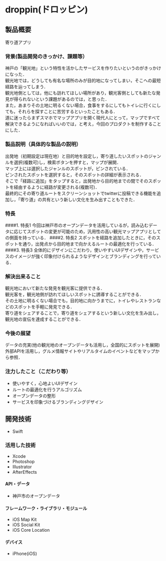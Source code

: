 # droppin(ドロッピン)

## 製品概要
寄り道アプリ
### 背景(製品開発のきっかけ、課題等）
神戸の「観光地」という特性を活かしたサービスを作りたいというのがきっかけになった．  
観光地では，どうしても有名な場所のみが目的地になってしまい，そこへの最短経路を辿ってしまう．  
観光地側としては，他にも訪れてほしい場所があり，観光客側としても新たな発見が得られないという課題があるのでは，と思った．  
また，あまりその土地に明るくない場合，食事をするにしてもトイレに行くにしても，それらを探すことに苦労するといったこともある．  
道に迷ったらまずスマホでマップアプリを開く現代人にとって，マップですべて解決できるようになればいいのでは，と考え，今回のプロダクトを制作することにした．  
### 製品説明（具体的な製品の説明）
出発地（初期設定は現在地）と目的地を設定し，寄り道したいスポットのジャンルを選択(複数可)し，検索ボタンを押すと，マップが展開．  
マップ上には選択したジャンルのスポットが，ピンされている．  
ピンされたスポットを選択すると，そのスポットの詳細が表示される．  
そこで「経路に追加」をタップすると，出発地から目的地までの間でそのスポットを経由するように経路が変更される(複数可)．  
最終的にその寄り道ルートをスクリーンショットでtwitterに投稿できる機能を追加し，「寄り道」の共有という新しい文化を生み出すこともできた．  
### 特長
####1. 特長1
今回は神戸市のオープンデータを活用しているが，読み込むデータに応じてスポットの変更が可能のため，汎用性の高い観光マップアプリとしての側面を持っている．
####2. 特長2
スポットを経路を追加したときに，そのスポットを通り，出発点から目的地まで向かえるルートの最適化を行っている．
####3. 特長3
全体的にデザインにこだわり，使いやすいUIデザインや，サービスのイメージが強く印象付けられるようなデザインとブランディングを行っている．
### 解決出来ること
観光地において新たな発見を観光客に提供できる．  
観光客を，観光地側が訪れてほしいスポットに誘導することができる．  
その土地に明るくない場合でも，目的地に向かうまでに，トイレやレストランなどのスポットを手軽に発見できる．  
寄り道をシェアすることで，寄り道をシェアするという新しい文化を生み出し，観光地の宣伝を達成することができる．  

### 今後の展望
データの充実(他の観光地のオープンデータも活用し，全国的にスポットを展開)  
外部APIを活用し，グルメ情報サイトやリアルタイムのイベントなどをマップから参照．  

### 注力したこと（こだわり等）
* 使いやすく，心地よいUIデザイン
* ルートの最適化を行うアルゴリズム
* オープンデータの整形
* サービスを印象づけるブランディングデザイン

## 開発技術
* Swift

### 活用した技術
* Xcode
* Photoshop
* Illustrator
* AfterEffects

#### API・データ
* 神戸市のオープンデータ

#### フレームワーク・ライブラリ・モジュール
* iOS Map Kit
* iOS Social Kit
* iOS Core Location

#### デバイス
* iPhone(iOS)
